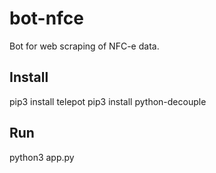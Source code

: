 # bot-nfce
Bot for web scraping of NFC-e data.

## Install

pip3 install telepot
pip3 install python-decouple

## Run

python3 app.py
